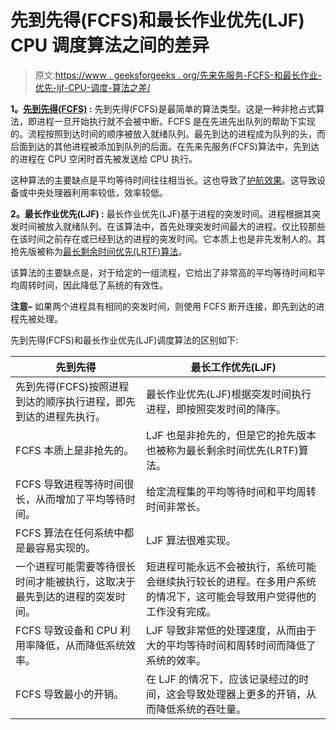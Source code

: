 # 先到先得(FCFS)和最长作业优先(LJF) CPU 调度算法之间的差异

> 原文:[https://www . geeksforgeeks . org/先来先服务-FCFS-和最长作业-优先-ljf-CPU-调度-算法之差/](https://www.geeksforgeeks.org/difference-between-first-come-first-served-fcfs-and-longest-job-first-ljf-cpu-scheduling-algorithms/)

**1。[先到先得(FCFS)](https://www.geeksforgeeks.org/program-for-fcfs-cpu-scheduling-set-1/) :**
先到先得(FCFS)是最简单的算法类型。这是一种非抢占式算法，即进程一旦开始执行就不会被中断。FCFS 是在先进先出队列的帮助下实现的。流程按照到达时间的顺序被放入就绪队列。最先到达的进程成为队列的头，而后面到达的其他进程被添加到队列的后面。在先来先服务(FCFS)算法中，先到达的进程在 CPU 空闲时首先被发送给 CPU 执行。

这种算法的主要缺点是平均等待时间往往相当长。这也导致了[护航效果](https://www.geeksforgeeks.org/convoy-effect-operating-systems/)。这导致设备或中央处理器利用率较低，效率较低。

**2。最长作业优先(LJF) :**
最长作业优先(LJF)基于进程的突发时间。进程根据其突发时间被放入就绪队列。在该算法中，首先处理突发时间最大的进程。仅比较那些在该时间之前存在或已经到达的进程的突发时间。它本质上也是非先发制人的。其抢先版被称为[最长剩余时间优先(LRTF)算法](https://www.google.com/amp/s/www.geeksforgeeks.org/longest-remaining-time-first-lrtf-cpu-scheduling-algorithm/amp/)。

该算法的主要缺点是，对于给定的一组流程，它给出了非常高的平均等待时间和平均周转时间，因此降低了系统的有效性。

**注意–**
如果两个进程具有相同的突发时间，则使用 FCFS 断开连接，即先到达的进程先被处理。

先到先得(FCFS)和最长作业优先(LJF)调度算法的区别如下:

<center>

| 先到先得 | 最长工作优先(LJF) |
| --- | --- |
| 先到先得(FCFS)按照进程到达的顺序执行进程，即先到达的进程先执行。 | 最长作业优先(LJF)根据突发时间执行进程，即按照突发时间的降序。 |
| FCFS 本质上是非抢先的。 | LJF 也是非抢先的，但是它的抢先版本也被称为最长剩余时间优先(LRTF)算法。 |
| FCFS 导致进程等待时间很长，从而增加了平均等待时间。 | 给定流程集的平均等待时间和平均周转时间非常长。 |
| FCFS 算法在任何系统中都是最容易实现的。 | LJF 算法很难实现。 |
| 一个进程可能需要等待很长时间才能被执行，这取决于最先到达的进程的突发时间。 | 短进程可能永远不会被执行，系统可能会继续执行较长的进程。在多用户系统的情况下，这可能会导致用户觉得他的工作没有完成。 |
| FCFS 导致设备和 CPU 利用率降低，从而降低系统效率。 | LJF 导致非常低的处理速度，从而由于大的平均等待时间和周转时间而降低了系统的效率。 |
| FCFS 导致最小的开销。 | 在 LJF 的情况下，应该记录经过的时间，这会导致处理器上更多的开销，从而降低系统的吞吐量。 |

</center>
